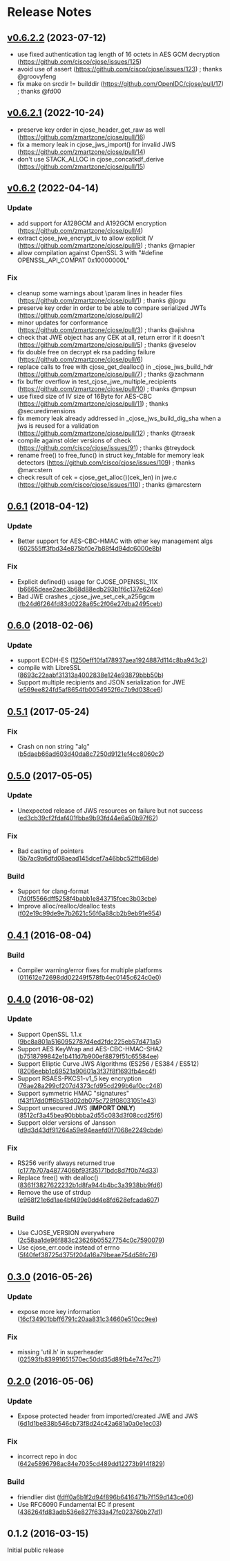 # Release Notes #

<a name="v0.6.2.2"></a>
## [v0.6.2.2](https://github.com/OpenIDC/cjose/compare/v0.6.2.1...v0.6.2.2)  (2023-07-12)
* use fixed authentication tag length of 16 octets in AES GCM decryption (https://github.com/cisco/cjose/issues/125)
* avoid use of assert (https://github.com/cisco/cjose/issues/123) ; thanks @groovyfeng 
* fix make on srcdir != builddir (https://github.com/OpenIDC/cjose/pull/17) ; thanks @fd00

<a name="v0.6.2.1"></a>
## [v0.6.2.1](https://github.com/zmartzone/cjose/compare/v0.6.2...v0.6.2.1)  (2022-10-24)
* preserve key order in cjose_header_get_raw as well (https://github.com/zmartzone/cjose/pull/16)
* fix a memory leak in cjose_jws_import() for invalid JWS (https://github.com/zmartzone/cjose/pull/14)
* don't use STACK_ALLOC in cjose_concatkdf_derive (https://github.com/zmartzone/cjose/pull/15)

<a name="v0.6.2"></a>
## [v0.6.2](https://github.com/zmartzone/cjose/compare/0.6.1...v0.6.2)  (2022-04-14)

### Update

* add support for A128GCM and A192GCM encryption (https://github.com/zmartzone/cjose/pull/4)
* extract cjose_jwe_encrypt_iv to allow explicit IV (https://github.com/zmartzone/cjose/pull/9) ; thanks @rnapier
* allow compilation against OpenSSL 3 with "#define OPENSSL_API_COMPAT 0x10000000L"

### Fix

* cleanup some warnings about \param lines in header files (https://github.com/zmartzone/cjose/pull/1) ; thanks @jogu
* preserve key order in order to be able to compare serialized JWTs (https://github.com/zmartzone/cjose/pull/2)
* minor updates for conformance (https://github.com/zmartzone/cjose/pull/3) ; thanks @ajishna
* check that JWE object has any CEK at all, return error if it doesn't (https://github.com/zmartzone/cjose/pull/5) ; thanks @veselov
* fix double free on decrypt ek rsa padding failure (https://github.com/zmartzone/cjose/pull/6)
* replace calls to free with cjose_get_dealloc() in _cjose_jws_build_hdr (https://github.com/zmartzone/cjose/pull/7) ; thanks @zachmann
* fix buffer overflow in test_cjose_jwe_multiple_recipients (https://github.com/zmartzone/cjose/pull/10) ; thanks @mpsun
* use fixed size of IV size of 16Byte for AES-CBC (https://github.com/zmartzone/cjose/pull/11) ; thanks @securedimensions
* fix memory leak already addressed in _cjose_jws_build_dig_sha when a jws is reused for a validation (https://github.com/zmartzone/cjose/pull/12) ; thanks @traeak
* compile against older versions of check (https://github.com/cisco/cjose/issues/91) ; thanks @treydock
* rename free() to free_func() in struct key_fntable for memory leak detectors (https://github.com/cisco/cjose/issues/109) ; thanks @marcstern
* check result of cek = cjose_get_alloc()(cek_len) in jwe.c (https://github.com/cisco/cjose/issues/110) ; thanks @marcstern 

<a name="0.6.1"></a>
## [0.6.1](https://github.com/cisco/cjose/0.6.0..0.6.1)  (2018-04-12)

### Update

* Better support for AES-CBC-HMAC with other key management algs ([602555ff3fbd34e875bf0e7b88f4d94dc6000e8b](https://github.com/cisco/cjose/commit/602555ff3fbd34e875bf0e7b88f4d94dc6000e8b))

### Fix

* Explicit defined() usage for CJOSE_OPENSSL_11X ([b6665deae2aec3b68d88edb293b1f6c137e624ce](https://github.com/cisco/cjose/commit/b6665deae2aec3b68d88edb293b1f6c137e624ce))
* Bad JWE crashes _cjose_jwe_set_cek_a256gcm ([fb24d6f264fd83d0228a65c2f06e27dba2495ceb](https://github.com/cisco/cjose/commit/fb24d6f264fd83d0228a65c2f06e27dba2495ceb))

<a name="0.6.0"></a>
## [0.6.0](https://github.com/cisco/cjose/0.5.1..0.6.0)  (2018-02-06)

### Update

* support ECDH-ES  ([1250eff10fa178937aea1924887d114c8ba943c2](https://github.com/cisco/cjose/commit/1250eff10fa178937aea1924887d114c8ba943c2))
* compile with LibreSSL  ([8693c22aabf31313a4002838e124e93879bbb50b](https://github.com/cisco/cjose/commit/8693c22aabf31313a4002838e124e93879bbb50b))
* Support multiple recipients and JSON serialization for JWE  ([e569ee824fd5af8654fb0054952f6c7b9d038ce6](https://github.com/cisco/cjose/commit/e569ee824fd5af8654fb0054952f6c7b9d038ce6))


<a name="0.5.1"></a>
## [0.5.1](https://github.com/cisco/cjose/0.5.0..0.5.1) (2017-05-24)

### Fix

* Crash on non string "alg" ([b5daeb66ad603d40da8c7250d9121ef4cc8060c2](https://github.com/cisco/cjose/commit/b5daeb66ad603d40da8c7250d9121ef4cc8060c2))


<a name="0.5.0"></a>
## [0.5.0](https://github.com/cisco/cjose/0.4.1..0.5.0) (2017-05-05)

### Update

* Unexpected release of JWS resources on failure but not success ([ed3cb39cf2fdaf401fbba9b93fd44e6a50b97f62](https://github.com/cisco/cjose/commit/ed3cb39cf2fdaf401fbba9b93fd44e6a50b97f62))

### Fix

* Bad casting of pointers ([5b7ac9a6dfd08aead145dcef7a46bbc52ffb68de](https://github.com/cisco/cjose/commit/5b7ac9a6dfd08aead145dcef7a46bbc52ffb68de))

### Build
* Support for clang-format ([7d0f5566dff5258f4babb1e843715fcec3b03cbe](https://github.com/cisco/cjose/commit/7d0f5566dff5258f4babb1e843715fcec3b03cbe))
* Improve alloc/realloc/dealloc tests ([f02e19c99de9e7b2621c56f6a88cb2b9eb91e954](https://github.com/cisco/cjose/commit/f02e19c99de9e7b2621c56f6a88cb2b9eb91e954))

<a name="0.4.1"></a>
## [0.4.1](https://github.com/cisco/cjose/0.4.0..0.4.1) (2016-08-04)

### Build

* Compiler warning/error fixes for multiple platforms ([011612e72698dd02249f578fb4ec0145c624c0e0](https://github.com/cisco/cjose/commit/011612e72698dd02249f578fb4ec0145c624c0e0))


<a name="0.4.0"></a>
## [0.4.0](https://github.com/cisco/cjose/compare/0.3.0...0.4.0) (2016-08-02)

### Update

* Support OpenSSL 1.1.x ([9bc8a801a5160952787d4ed2fdc225eb57d471a5](https://github.com/cisco/cjose/commit/9bc8a801a5160952787d4ed2fdc225eb57d471a5))
* Support AES KeyWrap and AES-CBC-HMAC-SHA2 ([b7518799842e1b411d7b900ef8879f51c65584ee](https://github.com/cisco/cjose/commit/b7518799842e1b411d7b900ef8879f51c65584ee))
* Support Elliptic Curve JWS Algorithms (ES256 / ES384 / ES512) ([8206eebb1c69521a90601a3f37f8f1693fb4ec4f](https://github.com/cisco/cjose/commit/8206eebb1c69521a90601a3f37f8f1693fb4ec4f))
* Support RSAES-PKCS1-v1_5 key encryption ([76ae28a299cf207d4373cfd95cd299b6af0cc248](https://github.com/cisco/cjose/commit/76ae28a299cf207d4373cfd95cd299b6af0cc248))
* Support symmetric HMAC "signatures" ([f43f17dd0ff6b513d02db075c728f08031051e43](https://github.com/cisco/cjose/commit/f43f17dd0ff6b513d02db075c728f08031051e43))
* Support unsecured JWS (**IMPORT ONLY**) ([8512cf3a45bea90bbbba2d55c083d3f08ccd25f6](https://github.com/cisco/cjose/commit/8512cf3a45bea90bbbba2d55c083d3f08ccd25f6))
* Support older versions of Jansson ([d9d3d43df91264a59e94eaefd0f7068e2249cbde](https://github.com/cisco/cjose/commit/d9d3d43df91264a59e94eaefd0f7068e2249cbde))

### Fix

* RS256 verify always returned true ([c177b707a4877406bf93f35171bdc8d7f0b74d33](https://github.com/cisco/cjose/commit/c177b707a4877406bf93f35171bdc8d7f0b74d33))
* Replace free() with dealloc() ([8361f3827622232b1d8fa944b4bc3a3938bb9fd6](https://github.com/cisco/cjose/commit/8361f3827622232b1d8fa944b4bc3a3938bb9fd6))
* Remove the use of strdup ([e968f21e6d1ae4bf499e0dd4e8fd628efcada607](https://github.com/cisco/cjose/commit/e968f21e6d1ae4bf499e0dd4e8fd628efcada607))


### Build

* Use CJOSE_VERSION everywhere ([2c58aa1de96f883c23626b05527754c0c7590079](https://github.com/cisco/cjose/commit/2c58aa1de96f883c23626b05527754c0c7590079))
* Use cjose_err.code instead of errno ([5f40fef38725d375f204a16a79beae754d58fc76](https://github.com/cisco/cjose/commit/5f40fef38725d375f204a16a79beae754d58fc76))


<a name="0.3.0"></a>
## [0.3.0](https://github.com/linuxwolf/cjose/compare/0.2.0...0.3.0) (2016-05-26)


### Update

* expose more key information ([16cf34901bbff6791c20aa831c34660e510cc9ee](https://github.com/cisco/cjose/commit/16cf34901bbff6791c20aa831c34660e510cc9ee))

### Fix

* missing 'util.h' in superheader ([02593fb83991651570ec50dd35d89fb4e747ec71](https://github.com/cisco/cjose/commit/02593fb83991651570ec50dd35d89fb4e747ec71))



<a name="0.2.0"></a>
## [0.2.0](https://github.com/cisco/cjose/compare/0.1.2...0.2.0) (2016-05-06)


### Update

* Expose protected header from imported/created JWE and JWS ([6d1d1be838b546cb73f8d24c42a681a0a0e1ec03](https://github.com/cisco/cjose/commit/6d1d1be838b546cb73f8d24c42a681a0a0e1ec03))

### Fix

* incorrect repo in doc ([642e5896798ac84e7035cd489dd12273b914f829](https://github.com/cisco/cjose/commit/642e5896798ac84e7035cd489dd12273b914f829))

### Build

* friendlier dist ([fdff0a6b1f2d94f896b6416471b7f159d143ce06](https://github.com/cisco/cjose/commit/fdff0a6b1f2d94f896b6416471b7f159d143ce06))
* Use RFC6090 Fundamental EC if present ([436264fd83adb536e827f633a47fc023760b27d1](https://github.com/cisco/cjose/commit/436264fd83adb536e827f633a47fc023760b27d1))


<a name="0.1.2"></a>
## 0.1.2 (2016-03-15)

Initial public release
